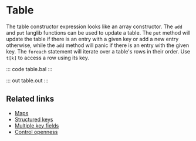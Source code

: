 # Table

The table constructor expression looks like an array constructor. The `add` and `put` langlib functions can be used to update a table. The `put` method will update the table if there is an entry with a given key or add a new entry otherwise, while the `add` method will panic if there is an entry with the given key. The `foreach` statement will iterate over a table's rows in their order. Use `t[k]` to access a row using its key.

::: code table.bal :::

::: out table.out :::

## Related links
- [Maps](/learn/by-example/maps/)
- [Structured keys](/learn/by-example/structured-keys/)
- [Multiple key fields](/learn/by-example/multiple-key-fields/)
- [Control openness](/learn/by-example/controlling-openness/)